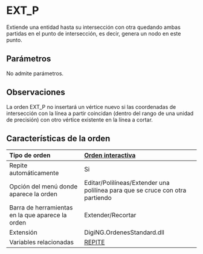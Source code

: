 # EXT\_P

Extiende una entidad hasta su intersección con otra quedando ambas partidas en el punto de intersección, es decir, genera un nodo en este punto.

## Parámetros

No admite parámetros.

## Observaciones

La orden EXT\_P no insertará un vértice nuevo si las coordenadas de intersección con la línea a partir coincidan \(dentro del rango de una unidad de precisión\) con otro vértice existente en la línea a cortar.

## Características de la orden

| Tipo de orden | [Orden interactiva](ext-p.md) |
| :--- | :--- |
| Repite automáticamente | Si |
| Opción del menú donde aparece la orden | Editar/Polilíneas/Extender una polilínea para que se cruce con otra partiendo |
| Barra de herramientas en la que aparece la orden | Extender/Recortar |
| Extensión | DigiNG.OrdenesStandard.dll |
| Variables relacionadas | [REPITE](/digi3d-net/referencia/ventana-de-dibujo/ordenes/e/REPITE.html) |

